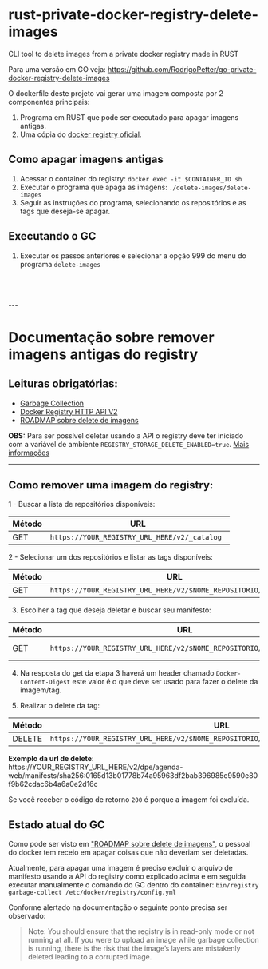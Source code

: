 # rust-private-docker-registry-delete-images
CLI tool to delete images from a private docker registry made in RUST

Para uma versão em GO veja: https://github.com/RodrigoPetter/go-private-docker-registry-delete-images

O dockerfile deste projeto vai gerar uma imagem composta por 2 componentes principais:

1. Programa em RUST que pode ser executado para apagar imagens antigas.
1. Uma cópia do [docker registry oficial](https://hub.docker.com/_/registry).

## Como apagar imagens antigas
1. Acessar o container do registry: `docker exec -it $CONTAINER_ID sh`
2. Executar o programa que apaga as imagens: `./delete-images/delete-images`
3. Seguir as instruções do programa, selecionando os repositórios e as tags que deseja-se apagar.

## Executando o GC
1. Executar os passos anteriores e selecionar a opção 999 do menu do programa `delete-images`


<br>
<br>
<br>
---

# Documentação sobre remover imagens antigas do registry

## Leituras obrigatórias:
- [Garbage Collection](https://docs.docker.com/registry/garbage-collection/#run-garbage-collection)
- [Docker Registry HTTP API V2](https://docs.docker.com/registry/spec/api/)
- [ROADMAP sobre delete de imagens](https://github.com/docker/distribution/blob/master/ROADMAP.md#deletes)

**OBS:** Para ser possível deletar usando a API o registry deve ter iniciado com a variável de ambiente `REGISTRY_STORAGE_DELETE_ENABLED=true`. [Mais informações](https://docs.docker.com/registry/configuration/#delete)

---

## Como remover uma imagem do registry:
1 - Buscar a lista de repositórios disponíveis:

| Método | URL |
| ------ | ------ |
| GET | `https://YOUR_REGISTRY_URL_HERE/v2/_catalog `|

2 - Selecionar um dos repositórios e listar as tags disponíveis:

| Método | URL |
| ------ | ------ |
| GET | `https://YOUR_REGISTRY_URL_HERE/v2/$NOME_REPOSITORIO/tags/list` |

3.  Escolher a tag que deseja deletar e buscar seu manifesto:

| Método | URL | HEADERS |
| ------ | ------ | ------ |
| GET | `https://YOUR_REGISTRY_URL_HERE/v2/$NOME_REPOSITORIO/manifests/$TAG` |Accept: application/vnd.docker.distribution.manifest.v2+json

4.  Na resposta do get da etapa 3 haverá um header chamado `Docker-Content-Digest` este valor é o que deve ser usado para fazer o delete da imagem/tag.

5.  Realizar o delete da tag:

| Método | URL |
| ------ | ------ |
| DELETE | `https://YOUR_REGISTRY_URL_HERE/v2/$NOME_REPOSITORIO/manifests/$DOCKER_CONTENT_DIGEST` |

**Exemplo da url de delete**:  https://YOUR_REGISTRY_URL_HERE/v2/dpe/agenda-web/manifests/sha256:0165d13b01778b74a95963df2bab396985e9590e80f9b62cdac6b4a6a0e2d16c

Se você receber o código de retorno `200` é porque a imagem foi excluída.

## Estado atual do GC
Como pode ser visto em ["ROADMAP sobre delete de imagens"](https://github.com/docker/distribution/blob/master/ROADMAP.md#deletes), o pessoal do docker tem receio em apagar coisas que não deveriam ser deletadas.

Atualmente, para apagar uma imagem é preciso excluir o arquivo de manifesto usando a API do registry como explicado acima e em seguida executar manualmente o comando do GC dentro do container: `bin/registry garbage-collect /etc/docker/registry/config.yml`

Conforme alertado na documentação o seguinte ponto precisa ser observado:
> Note: You should ensure that the registry is in read-only mode or not running at all. If you were to upload an image while garbage collection is running, there is the risk that the image’s layers are mistakenly deleted leading to a corrupted image. 
